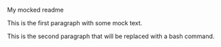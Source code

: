 My mocked readme

This is the first paragraph with some mock text.

This is the second paragraph that will be replaced with a bash command.